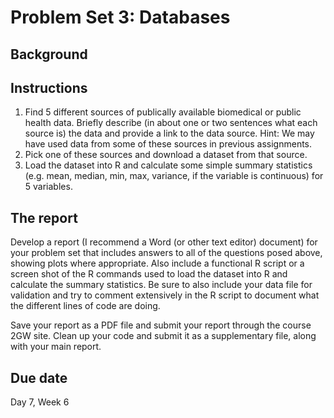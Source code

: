 # Problem Set 3: Databases

## Background


## Instructions

1. Find 5 different sources of publically available biomedical or public health data. Briefly describe (in about one or two sentences what each source is) the data and provide a link to the data source. Hint: We may have used data from some of these sources in previous assignments.
2. Pick one of these sources and download a dataset from that source.
3. Load the dataset into R and calculate some simple summary statistics (e.g. mean, median, min, max, variance, if the variable is continuous) for 5 variables.


## The report

Develop a report (I recommend a Word (or other text editor) document) for your problem set that includes answers to all of the questions posed above, showing plots where appropriate. Also include a functional R script or a screen shot of the R commands used to load the dataset into R and calculate the summary statistics. Be sure to also include your data file for validation and try to comment extensively in the R script to document what the different lines of code are doing.

Save your report as a PDF file and submit your report through the course 2GW site. Clean up your code and submit it as a supplementary file, along with your main report.

## Due date

Day 7, Week 6
